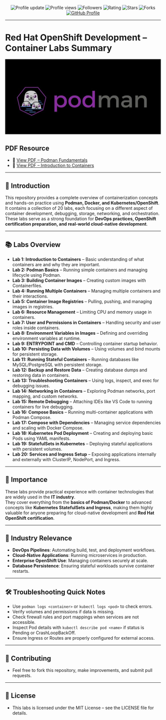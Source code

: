 <p align="center">
  <img src="https://img.shields.io/badge/Profile%20update-today-brightgreen" alt="Profile update" />
  <img src="https://komarev.com/ghpvc/?username=Waqar-cyberSecurity&color=blue" alt="Profile views" />
  <img src="https://img.shields.io/github/followers/Waqar-cyberSecurity?label=Followers&style=social" alt="Followers" />
  <img src="https://img.shields.io/badge/rating-★★★★★-brightgreen" alt="Rating" />
  <img src="https://img.shields.io/github/stars/Waqar-cyberSecurity/Nodepad?style=social" alt="Stars" />
  <img src="https://img.shields.io/github/forks/Waqar-cyberSecurity/Nodepad?style=social" alt="Forks" />
  <a href="https://github.com/Waqar-cyberSecurity">
    <img src="https://img.shields.io/badge/GitHub-Profile-181717?style=flat&logo=github&logoColor=white" alt="GitHub Profile" />
  </a>
</p>

---

#  Red Hat OpenShift Development – Container Labs Summary


<img src="https://github.com/Waqar-cyberSecurity/RedHat-OpenShift-Development-Intro-Containers-Podman/blob/main/podman.png" alt="logo" width="800"/>


## PDF Resource
- 📗 [View PDF – Podman Fundamentals](./00.Introduction_and_overview_of_containers/Podman_Fundamentals.pdf)
- 📄 [View PDF – Introduction to Containers](./00.Introduction_and_overview_of_containers/Command.pdf)

---

## 📌 Introduction
This repository provides a complete overview of containerization concepts and hands-on practice using **Podman, Docker, and Kubernetes/OpenShift**.  
It contains a collection of 20 labs, each focusing on a different aspect of container development, debugging, storage, networking, and orchestration.  
These labs serve as a strong foundation for **DevOps practices, OpenShift certification preparation, and real-world cloud-native development**.

---

## 📚 Labs Overview

- **Lab 1: Introduction to Containers** – Basic understanding of what containers are and why they are important.  
- **Lab 2: Podman Basics** – Running simple containers and managing lifecycle using Podman.  
- **Lab 3: Building Container Images** – Creating custom images with Containerfiles.  
- **Lab 4: Running Multiple Containers** – Managing multiple containers and their interactions.  
- **Lab 5: Container Image Registries** – Pulling, pushing, and managing images in registries.  
- **Lab 6: Resource Management** – Limiting CPU and memory usage in containers.  
- **Lab 7: User and Permissions in Containers** – Handling security and user roles inside containers.  
- **Lab 8: Environment Variables in Images** – Defining and overriding environment variables at runtime.  
- **Lab 9: ENTRYPOINT and CMD** – Controlling container startup behavior.  
- **Lab 10: Persisting Data with Volumes** – Using volumes and bind mounts for persistent storage.  
- **Lab 11: Running Stateful Containers** – Running databases like MySQL/PostgreSQL with persistent storage.  
- **Lab 12: Backup and Restore Data** – Creating database dumps and restoring data in containers.  
- **Lab 13: Troubleshooting Containers** – Using logs, inspect, and exec for debugging issues.  
- **Lab 14: Networking in Containers** – Exploring Podman networks, port mapping, and custom networks.  
- **Lab 15: Remote Debugging** – Attaching IDEs like VS Code to running containers for live debugging.  
- **Lab 16: Compose Basics** – Running multi-container applications with Podman Compose.  
- **Lab 17: Compose with Dependencies** – Managing service dependencies and scaling with Docker Compose.  
- **Lab 18: Kubernetes Pod Deployment** – Creating and deploying basic Pods using YAML manifests.  
- **Lab 19: StatefulSets in Kubernetes** – Deploying stateful applications with persistent volumes.  
- **Lab 20: Services and Ingress Setup** – Exposing applications internally and externally with ClusterIP, NodePort, and Ingress.  

---

## 🌟 Importance
These labs provide practical experience with container technologies that are widely used in the **IT industry**.  
They cover everything from the **basics of Podman/Docker** to advanced concepts like **Kubernetes StatefulSets and Ingress**, making them highly valuable for anyone preparing for cloud-native development and **Red Hat OpenShift certification**.

---

## 🏢 Industry Relevance
- **DevOps Pipelines**: Automating build, test, and deployment workflows.  
- **Cloud-Native Applications**: Running microservices in production.  
- **Enterprise OpenShift Use**: Managing containers securely at scale.  
- **Database Persistence**: Ensuring stateful workloads survive container restarts.  

---

## 🛠️ Troubleshooting Quick Notes
- Use `podman logs <container>` or `kubectl logs <pod>` to check errors.  
- Verify volumes and permissions if data is missing.  
- Check firewall rules and port mappings when services are not accessible.  
- Inspect Pod details with `kubectl describe pod <name>` if status is Pending or CrashLoopBackOff.  
- Ensure Ingress or Routes are properly configured for external access.  

---


## 🤝 Contributing
- Feel free to fork this repository, make improvements, and submit pull requests.

---

## 📜 License
- This labs is licensed under the MIT License – see the LICENSE file for details.
